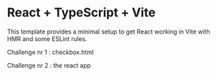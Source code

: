 # React + TypeScript + Vite

This template provides a minimal setup to get React working in Vite with HMR and some ESLint rules.

Challenge nr 1 : checkbox.html

Challenge nr 2 : the react app
